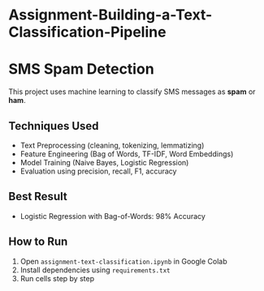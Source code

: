 # Assignment-Building-a-Text-Classification-Pipeline

# SMS Spam Detection

This project uses machine learning to classify SMS messages as **spam** or **ham**.

## Techniques Used
- Text Preprocessing (cleaning, tokenizing, lemmatizing)
- Feature Engineering (Bag of Words, TF-IDF, Word Embeddings)
- Model Training (Naive Bayes, Logistic Regression)
- Evaluation using precision, recall, F1, accuracy

## Best Result
- Logistic Regression with Bag-of-Words: 98% Accuracy

## How to Run
1. Open `assignment-text-classification.ipynb` in Google Colab
2. Install dependencies using `requirements.txt`
3. Run cells step by step
